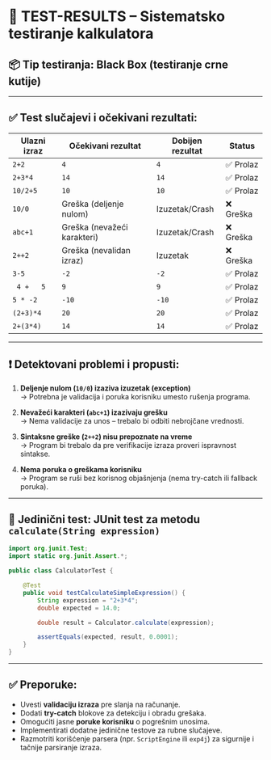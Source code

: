 # 🧪 TEST-RESULTS – Sistematsko testiranje kalkulatora

## 📦 Tip testiranja: Black Box (testiranje crne kutije)

---

## ✅ Test slučajevi i očekivani rezultati:

| Ulazni izraz      | Očekivani rezultat | Dobijen rezultat | Status     |
|-------------------|--------------------|------------------|------------|
| `2+2`             | `4`                | `4`              | ✅ Prolaz   |
| `2+3*4`           | `14`               | `14`             | ✅ Prolaz   |
| `10/2+5`          | `10`               | `10`             | ✅ Prolaz   |
| `10/0`            | Greška (deljenje nulom) | Izuzetak/Crash | ❌ Greška |
| `abc+1`           | Greška (nevažeći karakteri) | Izuzetak/Crash | ❌ Greška |
| `2++2`            | Greška (nevalidan izraz) | Izuzetak        | ❌ Greška |
| `3-5`             | `-2`               | `-2`             | ✅ Prolaz   |
| ` 4 +   5`        | `9`                | `9`              | ✅ Prolaz   |
| `5 * -2`          | `-10`              | `-10`            | ✅ Prolaz   |
| `(2+3)*4`         | `20`               | `20`             | ✅ Prolaz   |
| `2+(3*4)`         | `14`               | `14`             | ✅ Prolaz   |

---

## ❗ Detektovani problemi i propusti:

1. **Deljenje nulom (`10/0`) izaziva izuzetak (exception)**  
   → Potrebna je validacija i poruka korisniku umesto rušenja programa.

2. **Nevažeći karakteri (`abc+1`) izazivaju grešku**  
   → Nema validacije za unos – trebalo bi odbiti nebrojčane vrednosti.

3. **Sintaksne greške (`2++2`) nisu prepoznate na vreme**  
   → Program bi trebalo da pre verifikacije izraza proveri ispravnost sintakse.

4. **Nema poruka o greškama korisniku**  
   → Program se ruši bez korisnog objašnjenja (nema try-catch ili fallback poruka).

---

## 🧪 Jedinični test: JUnit test za metodu `calculate(String expression)`

```java
import org.junit.Test;
import static org.junit.Assert.*;

public class CalculatorTest {

    @Test
    public void testCalculateSimpleExpression() {
        String expression = "2+3*4";
        double expected = 14.0;

        double result = Calculator.calculate(expression);

        assertEquals(expected, result, 0.0001);
    }
}
```

---

## ✅ Preporuke:

- Uvesti **validaciju izraza** pre slanja na računanje.
- Dodati **try-catch** blokove za detekciju i obradu grešaka.
- Omogućiti jasne **poruke korisniku** o pogrešnim unosima.
- Implementirati dodatne jedinične testove za rubne slučajeve.
- Razmotriti korišćenje parsera (npr. `ScriptEngine` ili `exp4j`) za sigurnije i tačnije parsiranje izraza.
